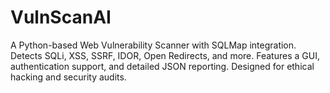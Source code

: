 # VulnScanAI
A Python-based Web Vulnerability Scanner with SQLMap integration. Detects SQLi, XSS, SSRF, IDOR, Open Redirects, and more. Features a GUI, authentication support, and detailed JSON reporting. Designed for ethical hacking and security audits.

